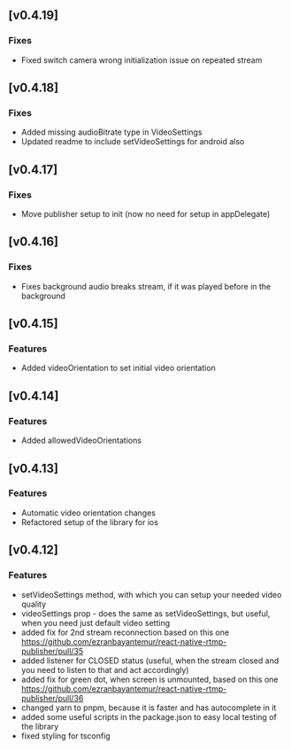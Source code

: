 ## [v0.4.19]

### Fixes
- Fixed switch camera wrong initialization issue on repeated stream

## [v0.4.18]

### Fixes
- Added missing audioBitrate type in VideoSettings
- Updated readme to include setVideoSettings for android also

## [v0.4.17]

### Fixes
- Move publisher setup to init (now no need for setup in appDelegate)

## [v0.4.16]

### Fixes
- Fixes background audio breaks stream, if it was played before in the background

## [v0.4.15]

### Features
- Added videoOrientation to set initial video orientation

## [v0.4.14]

### Features
- Added allowedVideoOrientations

## [v0.4.13]

### Features
- Automatic video orientation changes
- Refactored setup of the library for ios

## [v0.4.12]

### Features
- setVideoSettings method, with which you can setup your needed video quality
- videoSettings prop - does the same as setVideoSettings, but useful, when you need just default video setting
- added fix for 2nd stream reconnection based on this one https://github.com/ezranbayantemur/react-native-rtmp-publisher/pull/35
- added listener for CLOSED status (useful, when the stream closed and you need to listen to that and act accordingly)
- added fix for green dot, when screen is unmounted, based on this one https://github.com/ezranbayantemur/react-native-rtmp-publisher/pull/36
- changed yarn to pnpm, because it is faster and has autocomplete in it
- added some useful scripts in the package.json to easy local testing of the library
- fixed styling for tsconfig